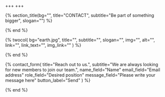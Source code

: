 +++
+++

{% section_title(bg="", title="CONTACT", subtitle="Be part of something bigger", slogan="") %}
<!--display element -->
{% end %}

{% twocol(
  bg="earth.jpg",
  title="",
  subtitle="",
  slogan="",
  img="",
  alt="",
  link="",
  link_text="",
  img_link=""
) %}
<!-- no text -->
{% end %}


{% contact_form(
  title="Reach out to us.",
  subtitle="We are always looking for new members to join our team.",
  name_field="Name"
  email_field="Email address"
  role_field="Desired position"
  message_field="Please write your message here"
  button_label="Send"
) %}
<!--display element -->
{% end %}


